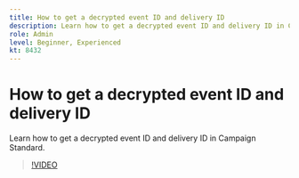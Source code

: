 ```yaml
---
title: How to get a decrypted event ID and delivery ID
description: Learn how to get a decrypted event ID and delivery ID in Campaign Standard.
role: Admin
level: Beginner, Experienced 
kt: 8432
---
```


# How to get a decrypted event ID and delivery ID

Learn how to get a decrypted event ID and delivery ID in Campaign Standard.

>[!VIDEO](https://video.tv.adobe.com/v/335989?quality=12)
